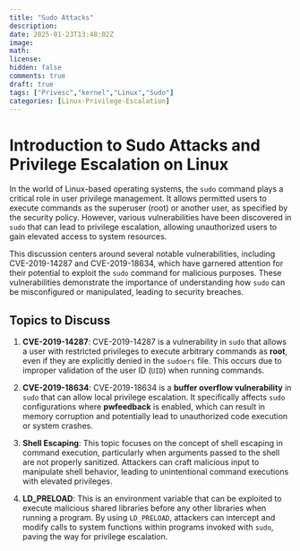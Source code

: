 ```yaml
---
title: "Sudo Attacks"
description: 
date: 2025-01-23T13:48:02Z
image: 
math: 
license: 
hidden: false
comments: true
draft: true
tags: ["Privesc","kernel","Linux","Sudo"]
categories: [Linux-Privilege-Escalation]
---
```


# Introduction to Sudo Attacks and Privilege Escalation on Linux

In the world of Linux-based operating systems, the `sudo` command plays a critical role in user privilege management. It allows permitted users to execute commands as the superuser (root) or another user, as specified by the security policy. However, various vulnerabilities have been discovered in `sudo` that can lead to privilege escalation, allowing unauthorized users to gain elevated access to system resources.

This discussion centers around several notable vulnerabilities, including CVE-2019-14287 and CVE-2019-18634, which have garnered attention for their potential to exploit the `sudo` command for malicious purposes. These vulnerabilities demonstrate the importance of understanding how `sudo` can be misconfigured or manipulated, leading to security breaches.

## Topics to Discuss

1. **CVE-2019-14287**:  CVE-2019-14287 is a vulnerability in `sudo` that allows a user with restricted privileges to execute arbitrary commands as **root**, even if they are explicitly denied in the `sudoers` file. This occurs due to improper validation of the user ID (`UID`) when running commands.

2. **CVE-2019-18634**: CVE-2019-18634 is a **buffer overflow vulnerability** in `sudo` that can allow local privilege escalation. It specifically affects `sudo` configurations where **pwfeedback** is enabled, which can result in memory corruption and potentially lead to unauthorized code execution or system crashes.
    
3. **Shell Escaping**: This topic focuses on the concept of shell escaping in command execution, particularly when arguments passed to the shell are not properly sanitized. Attackers can craft malicious input to manipulate shell behavior, leading to unintentional command executions with elevated privileges.
    
4. **LD_PRELOAD**: This is an environment variable that can be exploited to execute malicious shared libraries before any other libraries when running a program. By using `LD_PRELOAD`, attackers can intercept and modify calls to system functions within programs invoked with `sudo`, paving the way for privilege escalation.